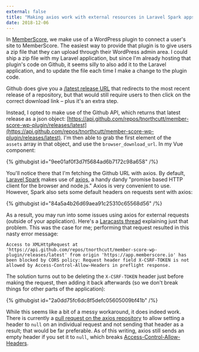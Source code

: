 ```yaml
---
external: false
title: "Making axios work with external resources in Laravel Spark apps"
date: 2018-12-06
---
```


In [MemberScore](https://memberscore.io), we make use of a WordPress plugin to connect a user's site to MemberScore. The easiest way to provide that plugin is to give users a zip file that they can upload through their WordPress admin area. I could ship a zip file with my Laravel application, but since I'm already hosting that plugin's code on Github, it seems silly to also add it to the Laravel application, and to update the file each time I make a change to the plugin code.

Github does give you a [/latest release URL](https://github.com/tnorthcutt/member-score-wp-plugin/releases/latest) that redirects to the most recent release of a repository, but that would still require users to then click on the correct download link – plus it's an extra step.

Instead, I opted to make use of the Github API, which returns that latest release as a json object: [https://api.github.com/repos/tnorthcutt/member-score-wp-plugin/releases/latest](https://api.github.com/repos/tnorthcutt/member-score-wp-plugin/releases/latest). I'm then able to grab the first element of the `assets` array in that object, and use the `browser_download_url`. In my Vue component:

{% githubgist id="9ee01af0f3d7f5684ad6b7172c98a658" /%}

You'll notice there that I'm fetching the Github URL with axios. By default, [Laravel Spark](https://spark.laravel.com/) makes use of [axios](https://github.com/axios/axios), a handy dandy "promise based HTTP client for the browser and node.js." Axios is very convenient to use. However, Spark also sets some default headers on requests sent with axios:

{% githubgist id="84a5a4b26d69aea91c25310c65568d56" /%}

As a result, you may run into some issues using axios for external requests (outside of your application). Here's a [Laracasts thread](https://laracasts.com/discuss/channels/javascript/axios-without-csrf-and-requested-with-headers) explaining just that problem. This was the case for me; performing that request resulted in this nasty error message:

```
Access to XMLHttpRequest at 'https://api.github.com/repos/tnorthcutt/member-score-wp-plugin/releases/latest' from origin 'https://app.memberscore.io' has been blocked by CORS policy: Request header field X-CSRF-TOKEN is not allowed by Access-Control-Allow-Headers in preflight response.
```

The solution turns out to be deleting the `X-CSRF-TOKEN` header just before making the request, then adding it back afterwards (so we don't break things for other parts of the application):

{% githubgist id="2a0dd75fc6dc8f5defc05605009bf41b" /%}

While this seems like a bit of a messy workaround, it does indeed work. There is currently a [pull request on the axios repository](https://github.com/axios/axios/pull/1845) to allow setting a header to `null` on an individual request and not sending that header as a result; that would be far preferable. As of this writing, axios still sends an empty header if you set it to `null`, which breaks [Access-Control-Allow-Headers](https://developer.mozilla.org/en-US/docs/Web/HTTP/Headers/Access-Control-Allow-Headers).
